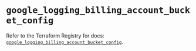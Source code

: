 # `google_logging_billing_account_bucket_config`

Refer to the Terraform Registry for docs: [`google_logging_billing_account_bucket_config`](https://registry.terraform.io/providers/hashicorp/google-beta/5.36.0/docs/resources/google_logging_billing_account_bucket_config).
